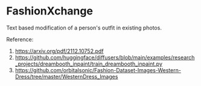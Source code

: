 # FashionXchange
Text based modification of a person's outfit in existing photos.

Reference:
1. https://arxiv.org/pdf/2112.10752.pdf
2. https://github.com/huggingface/diffusers/blob/main/examples/research_projects/dreambooth_inpaint/train_dreambooth_inpaint.py
3. https://github.com/orbitalsonic/Fashion-Dataset-Images-Western-Dress/tree/master/WesternDress_Images
